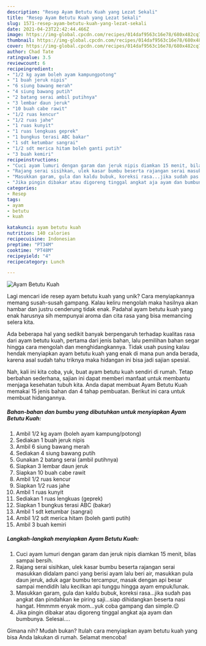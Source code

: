 ```yaml
---
description: "Resep Ayam Betutu Kuah yang Lezat Sekali"
title: "Resep Ayam Betutu Kuah yang Lezat Sekali"
slug: 1571-resep-ayam-betutu-kuah-yang-lezat-sekali
date: 2021-04-23T22:42:44.466Z
image: https://img-global.cpcdn.com/recipes/014daf9563c16e78/680x482cq70/ayam-betutu-kuah-foto-resep-utama.jpg
thumbnail: https://img-global.cpcdn.com/recipes/014daf9563c16e78/680x482cq70/ayam-betutu-kuah-foto-resep-utama.jpg
cover: https://img-global.cpcdn.com/recipes/014daf9563c16e78/680x482cq70/ayam-betutu-kuah-foto-resep-utama.jpg
author: Chad Tate
ratingvalue: 3.5
reviewcount: 6
recipeingredient:
- "1/2 kg ayam boleh ayam kampungpotong"
- "1 buah jeruk nipis"
- "6 siung bawang merah"
- "4 siung bawang putih"
- "2 batang serai ambil putihnya"
- "3 lembar daun jeruk"
- "10 buah cabe rawit"
- "1/2 ruas kencur"
- "1/2 ruas jahe"
- "1 ruas kunyit"
- "1 ruas lengkuas geprek"
- "1 bungkus terasi ABC bakar"
- "1 sdt ketumbar sangrai"
- "1/2 sdt merica hitam boleh ganti putih"
- "3 buah kemiri"
recipeinstructions:
- "Cuci ayam lumuri dengan garam dan jeruk nipis diamkan 15 menit, bilas sampai bersih."
- "Rajang serai sisihkan, ulek kasar bumbu beserta rajangan serai masukkan didalam panci yang berisi ayam lalu beri air, masukkan pula daun jeruk, aduk agar bumbu tercampur, masak dengan api besar sampai mendidih lalu kecilkan api tunggu hingga ayam empuk/lunak."
- "Masukkan garam, gula dan kaldu bubuk, koreksi rasa...jika sudah pas angkat dan pindahkan ke piring saji...siap dihidangkan beserta nasi hangat. Hmmmm enyak mom...yuk coba gampang dan simple.😉"
- "Jika pingin dibakar atau digoreng tinggal angkat aja ayam dan bumbunya. Selesai...."
categories:
- Resep
tags:
- ayam
- betutu
- kuah

katakunci: ayam betutu kuah 
nutrition: 140 calories
recipecuisine: Indonesian
preptime: "PT34M"
cooktime: "PT48M"
recipeyield: "4"
recipecategory: Lunch

---
```



![Ayam Betutu Kuah](https://img-global.cpcdn.com/recipes/014daf9563c16e78/680x482cq70/ayam-betutu-kuah-foto-resep-utama.jpg)

Lagi mencari ide resep ayam betutu kuah yang unik? Cara menyiapkannya memang susah-susah gampang. Kalau keliru mengolah maka hasilnya akan hambar dan justru cenderung tidak enak. Padahal ayam betutu kuah yang enak harusnya sih mempunyai aroma dan cita rasa yang bisa memancing selera kita.



Ada beberapa hal yang sedikit banyak berpengaruh terhadap kualitas rasa dari ayam betutu kuah, pertama dari jenis bahan, lalu pemilihan bahan segar hingga cara mengolah dan menghidangkannya. Tidak usah pusing kalau hendak menyiapkan ayam betutu kuah yang enak di mana pun anda berada, karena asal sudah tahu triknya maka hidangan ini bisa jadi sajian spesial.


Nah, kali ini kita coba, yuk, buat ayam betutu kuah sendiri di rumah. Tetap berbahan sederhana, sajian ini dapat memberi manfaat untuk membantu menjaga kesehatan tubuh kita. Anda dapat membuat Ayam Betutu Kuah memakai 15 jenis bahan dan 4 tahap pembuatan. Berikut ini cara untuk membuat hidangannya.

<!--inarticleads1-->

##### Bahan-bahan dan bumbu yang dibutuhkan untuk menyiapkan Ayam Betutu Kuah:

1. Ambil 1/2 kg ayam (boleh ayam kampung/potong)
1. Sediakan 1 buah jeruk nipis
1. Ambil 6 siung bawang merah
1. Sediakan 4 siung bawang putih
1. Gunakan 2 batang serai (ambil putihnya)
1. Siapkan 3 lembar daun jeruk
1. Siapkan 10 buah cabe rawit
1. Ambil 1/2 ruas kencur
1. Siapkan 1/2 ruas jahe
1. Ambil 1 ruas kunyit
1. Sediakan 1 ruas lengkuas (geprek)
1. Siapkan 1 bungkus terasi ABC (bakar)
1. Ambil 1 sdt ketumbar (sangrai)
1. Ambil 1/2 sdt merica hitam (boleh ganti putih)
1. Ambil 3 buah kemiri




<!--inarticleads2-->

##### Langkah-langkah menyiapkan Ayam Betutu Kuah:

1. Cuci ayam lumuri dengan garam dan jeruk nipis diamkan 15 menit, bilas sampai bersih.
1. Rajang serai sisihkan, ulek kasar bumbu beserta rajangan serai masukkan didalam panci yang berisi ayam lalu beri air, masukkan pula daun jeruk, aduk agar bumbu tercampur, masak dengan api besar sampai mendidih lalu kecilkan api tunggu hingga ayam empuk/lunak.
1. Masukkan garam, gula dan kaldu bubuk, koreksi rasa...jika sudah pas angkat dan pindahkan ke piring saji...siap dihidangkan beserta nasi hangat. Hmmmm enyak mom...yuk coba gampang dan simple.😉
1. Jika pingin dibakar atau digoreng tinggal angkat aja ayam dan bumbunya. Selesai....




Gimana nih? Mudah bukan? Itulah cara menyiapkan ayam betutu kuah yang bisa Anda lakukan di rumah. Selamat mencoba!
